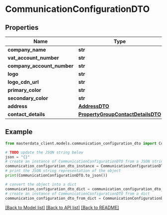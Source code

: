 # CommunicationConfigurationDTO


## Properties

Name | Type | Description | Notes
------------ | ------------- | ------------- | -------------
**company_name** | **str** |  | [optional] 
**vat_account_number** | **str** |  | [optional] 
**company_account_number** | **str** |  | [optional] 
**logo** | **str** |  | [optional] 
**logo_cdn_url** | **str** |  | [optional] 
**primary_color** | **str** |  | [optional] 
**secondary_color** | **str** |  | [optional] 
**address** | [**AddressDTO**](AddressDTO.md) |  | [optional] 
**contact_details** | [**PropertyGroupContactDetailsDTO**](PropertyGroupContactDetailsDTO.md) |  | [optional] 

## Example

```python
from masterdata_client.models.communication_configuration_dto import CommunicationConfigurationDTO

# TODO update the JSON string below
json = "{}"
# create an instance of CommunicationConfigurationDTO from a JSON string
communication_configuration_dto_instance = CommunicationConfigurationDTO.from_json(json)
# print the JSON string representation of the object
print(CommunicationConfigurationDTO.to_json())

# convert the object into a dict
communication_configuration_dto_dict = communication_configuration_dto_instance.to_dict()
# create an instance of CommunicationConfigurationDTO from a dict
communication_configuration_dto_from_dict = CommunicationConfigurationDTO.from_dict(communication_configuration_dto_dict)
```
[[Back to Model list]](../README.md#documentation-for-models) [[Back to API list]](../README.md#documentation-for-api-endpoints) [[Back to README]](../README.md)


